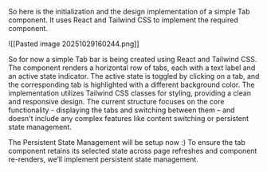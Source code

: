 So here is the initialization and the design implementation of a simple Tab component. It uses React and Tailwind CSS to implement the required component.

![[Pasted image 20251029160244.png]]

So for now a simple Tab bar is being created using React and Tailwind CSS. The component renders a horizontal row of tabs, each with a text label and an active state indicator. The active state is toggled by clicking on a tab, and the corresponding tab is highlighted with a different background color. The implementation utilizes Tailwind CSS classes for styling, providing a clean and responsive design. The current structure focuses on the core functionality - displaying the tabs and switching between them – and doesn't include any complex features like content switching or persistent state management.

The Persistent State Management will be setup now :) To ensure the tab component retains its selected state across page refreshes and component re-renders, we’ll implement persistent state management.
